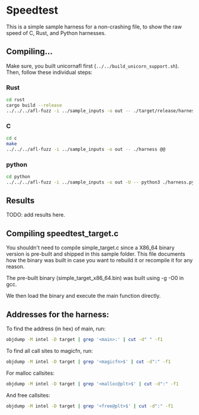 # Speedtest

This is a simple sample harness for a non-crashing file,
to show the raw speed of C, Rust, and Python harnesses.

## Compiling...

Make sure, you built unicornafl first (`../../build_unicorn_support.sh`).
Then, follow these individual steps:

### Rust

```bash
cd rust
cargo build --release
../../../afl-fuzz -i ../sample_inputs -o out -- ./target/release/harness @@
```

### C

```bash
cd c
make
../../../afl-fuzz -i ../sample_inputs -o out -- ./harness @@
```

### python

```bash
cd python
../../../afl-fuzz -i ../sample_inputs -o out -U -- python3 ./harness.py @@
```

## Results

TODO: add results here.


## Compiling speedtest_target.c

You shouldn't need to compile simple_target.c since a X86_64 binary version is
pre-built and shipped in this sample folder. This file documents how the binary
was built in case you want to rebuild it or recompile it for any reason.

The pre-built binary (simple_target_x86_64.bin) was built using -g -O0 in gcc.

We then load the binary and execute the main function directly.

## Addresses for the harness:
To find the address (in hex) of main, run:
```bash
objdump -M intel -D target | grep '<main>:' | cut -d" " -f1
```
To find all call sites to magicfn, run:
```bash
objdump -M intel -D target | grep '<magicfn>$' | cut -d":" -f1
```
For malloc callsites:
```bash
objdump -M intel -D target | grep '<malloc@plt>$' | cut -d":" -f1
```
And free callsites:
```bash
objdump -M intel -D target | grep '<free@plt>$' | cut -d":" -f1
```
